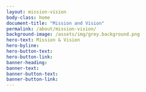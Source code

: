 ```yaml
---
layout: mission-vision
body-class: home
document-title: "Mission and Vision"
permalink: /about/mission-vision/
background-image: /assets/img/grey.background.png
hero-text: Mission & Vision
hero-byline:
hero-button-text: 
hero-button-link: 
banner-heading: 
banner-text: 
banner-button-text: 
banner-button-link: 
---
```

